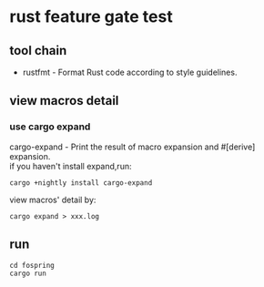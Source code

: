 # rust feature gate test 
## tool chain
* rustfmt - Format Rust code according to style guidelines.

## view macros detail
### use cargo expand 
cargo-expand - Print the result of macro expansion and #[derive]
expansion.  
if you haven't install expand,run:
```shell script
cargo +nightly install cargo-expand
```
view macros' detail by:
```shell
cargo expand > xxx.log
```

## run
```shell script
cd fospring
cargo run
```